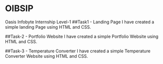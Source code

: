# OIBSIP 
Oasis Infobyte Internship Level-1
##Task1 - Landing Page
I have created a simple landing Page using HTML and CSS.

##Task-2 - Portfolio Website
I have created a simple Portfolio Website using HTML and CSS.

##Task-3 - Temperature Converter
I have created a simple Temperature Converter Website using HTML and CSS.



